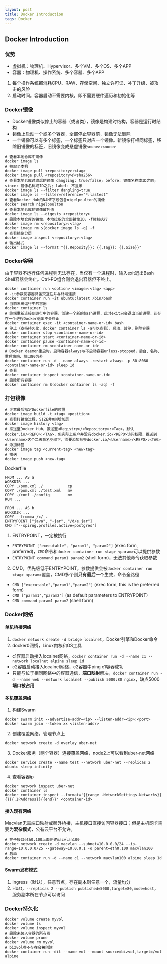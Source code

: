 ```yaml
---
layout: post
title: Docker Introduction
tags: Docker
---
```

## Docker Introduction
### 优势
- 虚拟机：物理机、Hypervisor、多个VM、多个OS、多个APP
- 容器：物理机、操作系统、多个容器、多个APP

1. 每个操作系统都消耗CPU、RAW、存储空间、独立许可证、补丁升级、被攻击的风险
2. 启动时间。容器启动不需要内核，即不需要硬件遍历和初始化等

### Docker镜像

- Docker镜像类似停止的容器（或者类），镜像是构建时结构，容器是运行时结构
- 镜像上启动一个或多个容器，全部停止容器前，镜像无法删除
- 一个镜像可以有多个标签，一个标签只对应一个镜像。新镜像打相同标签，移除旧镜像的标签，旧镜像变成悬虚镜像`<none>:<none>`
```
# 查看本地仓库中镜像
docker image ls
# 拉取至本机
docker image pull <repository>:<tag>
docker image pull <repository>@<sha256>
# 查看本地仓库过滤后的镜像 dangling: true/false; before: 镜像名称或ID之前; since: 镜像名称或ID之后; label: 不显示
docker image ls --filter dangling=true
docker image ls --filter=reference="*:lastest"
# 查看Docker Hub的NAME字段包含nigelpoulton的镜像
docker search nigelpoulton
# 查看本地仓库的镜像散列值
docker image ls --digests <repository>
# 删除本地仓库的镜像，本地拉取的全部镜像ID，-f强制执行
docker image rm <repository>:<tag>
docker image rm $(docker image ls -q) -f
# 查看镜像分层
docker image inspect <repository>:<tag>
# 输出格式
docker image ls --format "{{.Reposity}}: {{.Tag}}: {{.Size}}"
```

### Docker容器

由于容器不运行任何进程则无法存在，当仅有一个进程时，输入exit退出Bash Shell容器会终止。Ctrl-PQ组合则会退出容器但不终止。

```
docker container run <option> <image>:<tag> <app>
# -it参数使容器具备交互性并与终端连接
docker container run -it ubuntu:latest /bin/bash
# 当前系统运行中的容器
docker container ls
# 终端重新连接到运行中的容器，创建一个新的bash进程，此时exit只会退出当前进程，还存在一个进程Docker退出不会终止
docker container exec -it <container-name-or-id> bash
# 停止（支持持久化，docker container ls -a可以查看），启动，暂停，删除容器
docker container stop <container-name-or-id>
docker container start <container-name-or-id>
docker container pause <container-name-or-id>
docker container rm <container-name-or-id>
# Docker daemon重启时，启动容器always与不启动容器unless-stopped，后台、名称、重启策略、端口80为外
docker container run -d --name always -restart always -p 80:8080 <container-name-or-id> sleep 1d
# 查看
docker container inspect <container-name-or-id>
# 删除所有容器
docker container rm $(docker container ls -aq) -f
```

### 打包镜像
```
# 注意最后指定Dockerfile的位置
docker image build -t <tag> <position>
# 查看打镜像过程，SIZE非0则增加层
docker image history <tag>
# 推送至Docker Hub，推送至<Registry>/<Repository>:<Tag>，默认docker.io/<REPO>:<TAG>，但实际上用户并没有docker.io/<REPO>访问权限，推送到<Username>这个二级命名空间下，需要添加标签docker.io/<Username>/<REPO>:<TAG>
# 添加标签
docker image tag <current-tag> <new-tag>
# 推送
docker image push <new-tag>
```
Dockerfile
```
FROM ... AS a
WORKDIR ...
COPY ./pom.xml ./           cp
COPY ./pom.xml ./test.xml   mv
COPY ./conf ./config        mv
RUN ...

FROM ... AS b
WORKDIR ...
COPY --from=a /c/ .
ENTRYPOINT ["java", "-jar", "/d/e.jar"]
CMD ["--spirng.profiles.active=postgres"]
```

1. ENTRYPOINT，一定被执行

- `ENTRYPOINT ["executable", "param1", "param2"]` (exec form, preferred)，`CMD`命令和`docker container run <tag> <param>`可以提供参数
- `ENTRYPOINT command param1 param2` (shell form)，无法其他命令获取参数


2. CMD，优先级低于ENTRYPOINT，参数提供会被`docker container run <tag> <param>`覆盖，CMD多个则**只有最后**一个生效，命令全路径

- `CMD ["executable","param1","param2"]` (exec form, this is the preferred form)
- `CMD ["param1","param2"]` (as default parameters to ENTRYPOINT)
- `CMD command param1 param2` (shell form)

### Docker网络
#### 单机桥接网络

1. `docker network create -d bridge localnet`，Docker引擎和Docker命令
2. docker0网桥，Linux内核和OS工具

- c1容器启动接入localnet网络，`docker container run -d --name c1 --network localnet alpine sleep 1d`
- c2容器启动接入localnet网络，c2容器中ping c1容器成功
- 只能与位于相同网络中的容器通信，**端口映射**解决，`docker container run -d --name web --network localnet --publish 5000:80 nginx`，缺点5000**端口被占用**

#### 多机覆盖网络
1. 构建Swarm
```
docker swarm init --advertise-addr=<ip> --listen-addr=<ip>:<port>
docker swarm join --token xx <listen-addr>
```
2. 创建覆盖网络，管理节点上
```
docker network create -d overlay uber-net
```

3. Docker服务（两个容器）连接覆盖网络，node2上可以看到uber-net网络
```
docker service create --name test --network uber-net --replicas 2 ubuntu sleep infinity
```

4. 查看容器ip
```
docker network inspect uber-net
docker container ls
docker container inspect --format='{{range .NetworkSettings.Networks}}{}{{.IPAddress}}{{end}}' <container-id>
```

#### 接入现有网络
Macvlan无需端口映射或额外桥接，主机接口直接访问容器接口；但是主机网卡需要为**混杂模式**，公有云平台不允许。
```
# 在子接口eth0.100上面创建macvlan100
docker network create -d macvlan --subnet=10.0.0.0/24 --ip-range=10.0.0.0/25 --gateway=10.0.0.1 -o parent=eth0.100 macvlan100
# 启动
docker container run -d --name c1 --network macvlan100 alpine sleep 1d
```
#### Swarm发布模式
1. Ingress（默认），任意节点，存在副本则任意一个，流量均分
2. Host，`--replicas 2 --publish published=5000,target=80,mode=host`，服务副本所在节点可以访问

### Docker持久化
```
docker volume create myvol
docker volume ls
docker volume inspect myvol
# 删除未装入容器的所有卷
docker volume prune
docker volume rm myvol
# bizvol卷不存在会被创建
docker container run -dit --name vol --mount source=bizvol,target=/vol alpine
```